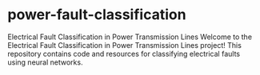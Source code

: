 # power-fault-classification
Electrical Fault Classification in Power Transmission Lines  Welcome to the Electrical Fault Classification in Power Transmission Lines project! This repository contains code and resources for classifying electrical faults using neural networks.
